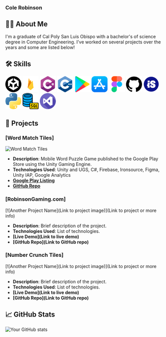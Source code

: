 
### Cole Robinson

## 👨‍💻 About Me
I'm a graduate of Cal Poly San Luis Obispo with a bachelor's of science degree in Computer Engineering. I've worked on several projects over the years and some are listed below!

## 🛠 Skills
<p> 
<img src="/Assets/unity.png" width="50" height="50" alt="Unity">
<img src="/Assets/firebase.png" width="50" height="50" alt="Firebase">
<img src="/Assets/c-sharp.png" width="50" height="50" alt="C#">
<img src="/Assets/c-.png" width="50" height="50" alt="C++">
<img src="/Assets/google-play.png" width="50" height="50" alt="Google Play">
<img src="/Assets/app-store.png" width="50" height="50" alt="iOS">
<img src="/Assets/figma.png" width="50" height="50" alt="Figma">
<img src="/Assets/github.png" width="50" height="50" alt="Github">
<img src="/Assets/ironsource.jpg" width="50" height="50" alt="IronSource">
<img src="/Assets/python.png" width="50" height="50" alt="Python">
<img src="/Assets/sql.png" width="50" height="50" alt="SQL">
<img src="/Assets/visual-studio.png" width="50" height="50" alt="Visual Studio">
</p>

## 🚀 Projects

### [Word Match Tiles]
![Word Match Tiles](/Assets/word-match-tiles-feature-graphic)
- **Description**: Mobile Word Puzzle Game published to the Google Play Store using the Unity Gaming Engine. 
- **Technologies Used**: Unity and UGS, C#, Firebase, Ironsource, Figma, Unity IAP, Google Analytics
- **[Google Play Listing](https://play.google.com/store/apps/details?id=com.robinson.wordmatchtiles)**
- **[GitHub Repo](https://github.com/crobin27/WordMatchTiles-Public)**

### [RobinsonGaming.com]
[![Another Project Name](Link to project image)](Link to project or more info)
- **Description**: Brief description of the project.
- **Technologies Used**: List of technologies.
- **[Live Demo](Link to live demo)**
- **[GitHub Repo](Link to GitHub repo)**

### [Number Crunch Tiles]
[![Another Project Name](Link to project image)](Link to project or more info)
- **Description**: Brief description of the project.
- **Technologies Used**: List of technologies.
- **[Live Demo](Link to live demo)**
- **[GitHub Repo](Link to GitHub repo)**

## 📈 GitHub Stats
![Your GitHub stats](https://github-readme-stats.vercel.app/api?username=crobin27&show_icons=true)

